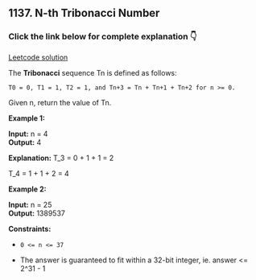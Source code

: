 ## 1137. N-th Tribonacci Number

### Click the link below for complete explanation 👇

[Leetcode solution](https://leetcode.com/problems/n-th-tribonacci-number/solutions/5066292/easy-to-understand-2-approaches-simple-java-solution/)


The __Tribonacci__ sequence Tn is defined as follows: 

``T0 = 0, T1 = 1, T2 = 1, and Tn+3 = Tn + Tn+1 + Tn+2 for n >= 0.``

Given n, return the value of Tn.

 

**Example 1:**

**Input:** n = 4 <br>
**Output:** 4

**Explanation:**
T_3 = 0 + 1 + 1 = 2 

T_4 = 1 + 1 + 2 = 4

**Example 2:**

**Input:** n = 25 <br>
**Output:** 1389537

**Constraints:**

- ``0 <= n <= 37``

- The answer is guaranteed to fit within a 32-bit integer, ie. answer <= 2^31 - 1